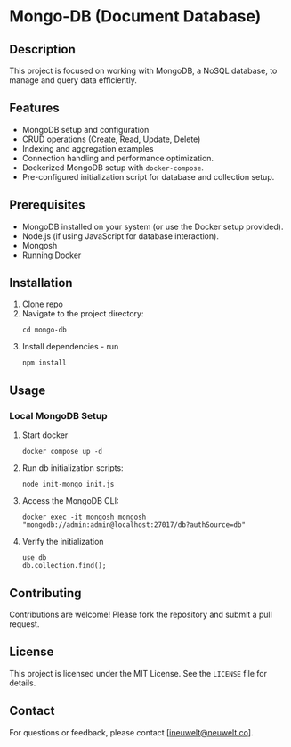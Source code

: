 # Mongo-DB (Document Database)

## Description

This project is focused on working with MongoDB, a NoSQL database, to manage and query data efficiently.

## Features

- MongoDB setup and configuration
- CRUD operations (Create, Read, Update, Delete)
- Indexing and aggregation examples
- Connection handling and performance optimization.
- Dockerized MongoDB setup with `docker-compose`.
- Pre-configured initialization script for database and collection setup.

## Prerequisites

- MongoDB installed on your system (or use the Docker setup provided).
- Node.js (if using JavaScript for database interaction).
- Mongosh
- Running Docker

## Installation

1. Clone repo
2. Navigate to the project directory:
   ```
   cd mongo-db
   ```
3. Install dependencies - run
   ```
   npm install
   ```

## Usage

### Local MongoDB Setup

1. Start docker
   ```
   docker compose up -d
   ```
2. Run db initialization scripts:
   ```
   node init-mongo init.js
   ```
3. Access the MongoDB CLI:
   ```
   docker exec -it mongosh mongosh "mongodb://admin:admin@localhost:27017/db?authSource=db"
   ```
3. Verify the initialization
   ```
   use db
   db.collection.find();
   ```

## Contributing

Contributions are welcome! Please fork the repository and submit a pull request.

## License

This project is licensed under the MIT License. See the `LICENSE` file for details.

## Contact

For questions or feedback, please contact [ineuwelt@neuwelt.co].
